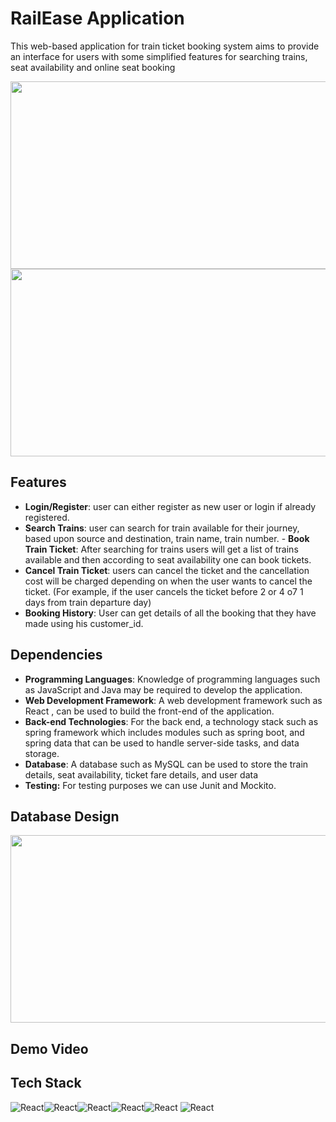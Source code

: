 # **RailEase Application**

This web-based application for train ticket booking system aims to provide an interface for users with some simplified features for searching trains, seat availability and online seat booking

<p float="left">
    <img src="https://i.ibb.co/ZGDpKFC/railease-front-1.png" width="600" height="300" /> 
    <img src="https://i.ibb.co/ypymrzn/railease-front-2.png" width="600" height="300" /> 
   </p>


## **Features**

- **Login/Register**: user can either register as new user or login if already registered.
- **Search Trains**: user can search for train available for their journey, based upon source and destination, train name, train number. - **Book Train Ticket**: After searching for trains users will get a list of trains available and then according to seat availability one can book tickets.
- **Cancel Train Ticket**: users can cancel the ticket and the cancellation cost will be charged depending on when the user wants to cancel the ticket. (For example, if the user cancels the ticket before 2 or 4 o7 1 days from train departure day)
- **Booking History**: User can get details of all the booking that they have made using his customer_id.

## **Dependencies**

- **Programming Languages**: Knowledge of programming languages such as JavaScript and Java may be required to develop the application.
- **Web Development Framework**: A web development framework such as React , can be used to build the front-end of the application.
- **Back-end Technologies**: For the back end, a technology stack such as spring framework which includes modules such as spring boot, and spring data that can be used to handle server-side tasks, and data storage.
- **Database**: A database such as MySQL can be used to store the train details, seat availability, ticket fare details, and user data
- **Testing:** For testing purposes we can use Junit and Mockito.

## **Database Design**

<p>
    <img src="https://i.ibb.co/PrCBrgT/db-diagram.jpg" width="600" height="300" /> 
   </p>

## Demo Video

## **Tech Stack**
<img alt="React" src="https://img.shields.io/badge/react-%2320232a.svg?style=for-the-badge&logo=react&logoColor=%2361DAFB"/><img alt="React" src="https://img.shields.io/badge/spring-%236DB33F.svg?style=for-the-badge&logo=spring&logoColor=white"/><img alt="React" src="https://img.shields.io/badge/mysql-%2300f.svg?style=for-the-badge&logo=mysql&logoColor=white"/><img alt="React" src="https://img.shields.io/badge/Hibernate-59666C?style=for-the-badge&logo=Hibernate&logoColor=white"/><img alt="React" src="https://img.shields.io/badge/bootstrap-%238511FA.svg?style=for-the-badge&logo=bootstrap&logoColor=white"/> 
<img alt="React" src="https://img.shields.io/badge/-Swagger-%23Clojure?style=for-the-badge&logo=swagger&logoColor=white"/>
